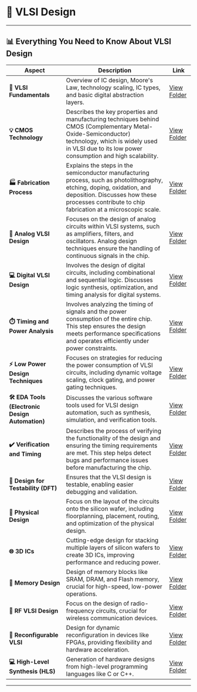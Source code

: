 # 🔲 VLSI Design

---

## 📊 Everything You Need to Know About VLSI Design

| **Aspect**                             | **Description**                                                                                                                                                                                                                                                                                        | **Link**                                                                 |
|----------------------------------------|-----------------------------------------------------------------------------------------------------------------------------------------------------------------------------------------------------------------------------------------------------------|-------------------------------------------------------------------------|
| **🔰 VLSI Fundamentals**               | Overview of IC design, Moore's Law, technology scaling, IC types, and basic digital abstraction layers.                                                                                     | [View Folder](./VLSI_Fundamentals)                                       |
| **💡 CMOS Technology**                | Describes the key properties and manufacturing techniques behind CMOS (Complementary Metal-Oxide-Semiconductor) technology, which is widely used in VLSI due to its low power consumption and high scalability.                                                   | [View Folder](./CMOS_Technology)                                        |
| **🏭 Fabrication Process**             | Explains the steps in the semiconductor manufacturing process, such as photolithography, etching, doping, oxidation, and deposition. Discusses how these processes contribute to chip fabrication at a microscopic scale.                                      | [View Folder](./Fabrication_Process)                                    |
| **📐 Analog VLSI Design**              | Focuses on the design of analog circuits within VLSI systems, such as amplifiers, filters, and oscillators. Analog design techniques ensure the handling of continuous signals in the chip.                                                                  | [View Folder](./Analog_VLSI_Design)                                     |
| **💻 Digital VLSI Design**             | Involves the design of digital circuits, including combinational and sequential logic. Discusses logic synthesis, optimization, and timing analysis for digital systems.                                                                                      | [View Folder](./Digital_VLSI_Design)                                    |
| **⏱️ Timing and Power Analysis**      | Involves analyzing the timing of signals and the power consumption of the entire chip. This step ensures the design meets performance specifications and operates efficiently under power constraints.                                                     | [View Folder](./Timing_Power_Analysis)                                  |
| **⚡ Low Power Design Techniques**     | Focuses on strategies for reducing the power consumption of VLSI circuits, including dynamic voltage scaling, clock gating, and power gating techniques.                                                                                            | [View Folder](./Low_Power_Design_Techniques)                            |
| **🛠️ EDA Tools (Electronic Design Automation)** | Discusses the various software tools used for VLSI design automation, such as synthesis, simulation, and verification tools.                                                                                                                          | [View Folder](./EDA_Tools)                                              |
| **✔️ Verification and Timing**        | Describes the process of verifying the functionality of the design and ensuring the timing requirements are met. This step helps detect bugs and performance issues before manufacturing the chip.                                                          | [View Folder](./Verification_Timing)                                    |
| **🧩 Design for Testability (DFT)**    | Ensures that the VLSI design is testable, enabling easier debugging and validation.                                                                                                                              | [View Folder](./Design_for_Testability)                                |
| **🔧 Physical Design**                | Focus on the layout of the circuits onto the silicon wafer, including floorplanning, placement, routing, and optimization of the physical design.                                                      | [View Folder](./Physical_Design)                                        |
| **🌐 3D ICs**                         | Cutting-edge design for stacking multiple layers of silicon wafers to create 3D ICs, improving performance and reducing power.                                                                             | [View Folder](./3D_ICs)                                                 |
| **💾 Memory Design**                  | Design of memory blocks like SRAM, DRAM, and Flash memory, crucial for high-speed, low-power operations.                                                                                                   | [View Folder](./Memory_Design)                                          |
| **📡 RF VLSI Design**                 | Focus on the design of radio-frequency circuits, crucial for wireless communication devices.                                                                                                                 | [View Folder](./RF_VLSI_Design)                                         |
| **🔄 Reconfigurable VLSI**            | Design for dynamic reconfiguration in devices like FPGAs, providing flexibility and hardware acceleration.                                                                                                        | [View Folder](./Reconfigurable_VLSI)                                    |
| **💻 High-Level Synthesis (HLS)**     | Generation of hardware designs from high-level programming languages like C or C++.                                                                                                                            | [View Folder](./High_Level_Synthesis)                                   |

---
